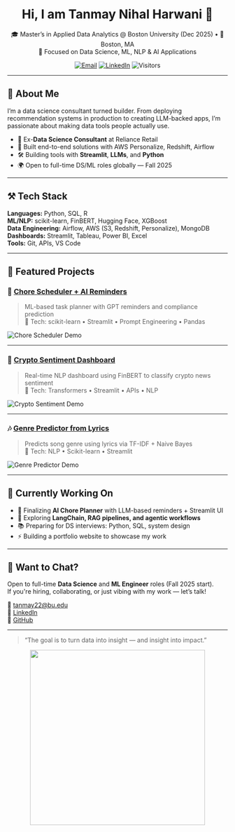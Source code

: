 <!-- Profile README for Tanmay Harwani (github.com/Tanmay-Harwani) -->

<h1 align="center">Hi, I am Tanmay Nihal Harwani 👋</h1>

<p align="center">
  🎓 Master’s in Applied Data Analytics @ Boston University (Dec 2025) • 📍 Boston, MA  
  <br/>
  🧠 Focused on Data Science, ML, NLP & AI Applications
</p>

<p align="center">
  <a href="mailto:tanmay22@bu.edu"><img alt="Email" src="https://img.shields.io/badge/email-tanmay22@bu.edu-0078D4?style=flat-square&logo=gmail&logoColor=white"></a>
  <a href="https://www.linkedin.com/in/tanmay-harwani/"><img alt="LinkedIn" src="https://img.shields.io/badge/LinkedIn-Profile-0078D4?style=flat-square&logo=linkedin&logoColor=white"></a>
  <img alt="Visitors" src="https://komarev.com/ghpvc/?username=Tanmay-Harwani&label=Profile+Views&color=0078D4&style=flat-square" />
</p>

---

## 🧠 About Me

I’m a data science consultant turned builder. From deploying recommendation systems in production to creating LLM-backed apps, I’m passionate about making data tools people actually use.

- 🚀 Ex-**Data Science Consultant** at Reliance Retail  
- 💬 Built end-to-end solutions with AWS Personalize, Redshift, Airflow  
- 🛠️ Building tools with **Streamlit**, **LLMs**, and **Python**  
- 🌍 Open to full-time DS/ML roles globally — Fall 2025

---

## ⚒️ Tech Stack

**Languages:** Python, SQL, R  
**ML/NLP:** scikit-learn, FinBERT, Hugging Face, XGBoost  
**Data Engineering:** Airflow, AWS (S3, Redshift, Personalize), MongoDB  
**Dashboards:** Streamlit, Tableau, Power BI, Excel  
**Tools:** Git, APIs, VS Code

---

## 🚀 Featured Projects

### 🧹 [Chore Scheduler + AI Reminders](https://github.com/Tanmay-Harwani)
> ML-based task planner with GPT reminders and compliance prediction  
📍 Tech: scikit-learn • Streamlit • Prompt Engineering • Pandas  

![Chore Scheduler Demo](https://github.com/Tanmay-Harwani/chore-scheduler/assets/demo.gif)

---

### 🧠 [Crypto Sentiment Dashboard](https://github.com/Tanmay-Harwani)
> Real-time NLP dashboard using FinBERT to classify crypto news sentiment  
📍 Tech: Transformers • Streamlit • APIs • NLP  

![Crypto Sentiment Demo](https://github.com/Tanmay-Harwani/crypto-dashboard/assets/demo.gif)

---

### 🎶 [Genre Predictor from Lyrics](https://github.com/Tanmay-Harwani)
> Predicts song genre using lyrics via TF-IDF + Naive Bayes  
📍 Tech: NLP • Scikit-learn • Streamlit  

![Genre Predictor Demo](https://github.com/Tanmay-Harwani/genre-predictor/assets/demo.gif)

---

## 🔄 Currently Working On

- 🔨 Finalizing **AI Chore Planner** with LLM-based reminders + Streamlit UI  
- 💬 Exploring **LangChain, RAG pipelines, and agentic workflows**  
- 📚 Preparing for DS interviews: Python, SQL, system design  
- ⚡ Building a portfolio website to showcase my work

---

## 🤝 Want to Chat?

Open to full-time **Data Science** and **ML Engineer** roles (Fall 2025 start).  
If you're hiring, collaborating, or just vibing with my work — let’s talk!

📧 [tanmay22@bu.edu](mailto:tanmay22@bu.edu)  
🔗 [LinkedIn](https://www.linkedin.com/in/tanmay-harwani/)  
🐙 [GitHub](https://github.com/Tanmay-Harwani)

---

> “The goal is to turn data into insight — and insight into impact.”

<p align="center">
  <img src="https://media.giphy.com/media/qgQUggAC3Pfv687qPC/giphy.gif" width="400" />
</p>

